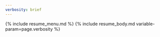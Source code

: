 ```yaml
---
verbosity: brief
---
```


{% include resume_menu.md %}
{% include resume_body.md variable-param=page.verbosity %}
